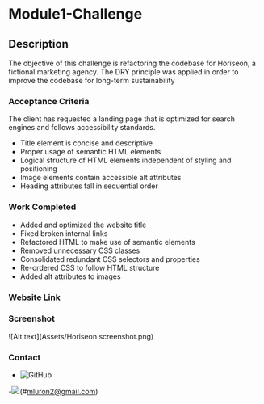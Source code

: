 # Module1-Challenge

## Description

The objective of this challenge is refactoring the codebase for Horiseon, a fictional marketing agency. The DRY principle was applied in order to improve the codebase for long-term sustainability 

### Acceptance Criteria

The client has requested a landing page that is optimized for search engines and follows accessibility standards.

* Title element is concise and descriptive
* Proper usage of semantic HTML elements
* Logical structure of HTML elements independent of styling and positioning
* Image elements contain accessible alt attributes
* Heading attributes fall in sequential order

### Work Completed

* Added and optimized the website title
* Fixed broken internal links
* Refactored HTML to make use of semantic elements
* Removed unnecessary CSS classes
* Consolidated redundant CSS selectors and properties
* Re-ordered CSS to follow HTML structure
* Added alt attributes to images

### Website Link

### Screenshot
![Alt text](Assets/Horiseon screenshot.png)

### Contact
- ![GitHub](#https://github.com/mluron-ArxFjs)

-![](https://img.shields.io/badge/Gmail-D14836?style=for-the-badge&logo=gmail&logoColor=white)(#mluron2@gmail.com)
